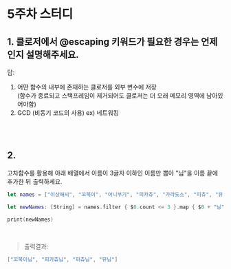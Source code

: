 # 5주차 스터디

## 1. 클로저에서 @escaping 키워드가 필요한 경우는 언제인지 설명해주세요.

답:
<br>
1) 어떤 함수의 내부에 존재하는 클로저를 외부 변수에 저장 <br>
(함수가 종료되고 스택프레임이 제거되어도 클로저는 더 오래 메모리 영역에 남아있어야함)
2) GCD (비동기 코드의 사용) ex) 네트워킹

<br><br>

## 2.

고차함수를 활용해 아래 배열에서 이름이 3글자 이하인 이름만 뽑아 "님"을 이름 끝에 추가한 뒤 출력하세요.

```swift
let names = ["이상해씨", "꼬북이", "어니부기", "피카츄", "가라도스", "피츄", "뮤"]

let newNames: [String] = names.filter { $0.count <= 3 }.map { $0 + "님" }

print(newNames)
```

<br>

> 출력결과:
> 

```swift
["꼬북이님", "피카츄님", "피츄님", "뮤님"]
```
